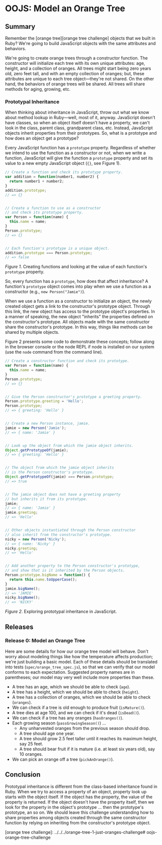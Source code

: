 # OOJS: Model an Orange Tree

## Summary
Remember the [orange tree][orange tree challenge] objects that we built in Ruby?  We're going to build JavaScript objects with the same attributes and behaviors.  

We're going to create orange trees through a constructor function.  The constructor will initialize each tree with its own unique attributes: age, height, and a collection of oranges.  All trees might start being zero years old, zero feet tall, and with an empty collection of oranges; but, these attributes are unique to each tree object—they're not shared.  On the other hand, the behaviors of orange trees will be shared.  All trees will share methods for aging, growing, etc.


### Prototypal Inheritance
When thinking about inheritance in JavaScript, throw out what we know about method lookup in Ruby—well, most of it, anyway.  JavaScript doesn't have classes, so when an object itself doesn't have a property, we can't look in the class, parent class, grandparent class, etc.  Instead, JavaScript objects inherit properties from their prototypes.  So, what is a prototype and how does an object get a prototype?

Every JavaScript function has a `prototype` property.  Regardless of whether we intend to use the function as a constructor or not, when we write a function, JavaScript will give the function a `prototype` property and set its value to a new empty JavaScript object (`{}`, see Figure 1).

```js
// Create a function and check its prototype property.
var addition = function(number1, number2) {
  return number1 + number2;
}
addition.prototype;
// => {}


// Create a function to use as a constructor
// and check its prototype property.
var Person = function(name) {
  this.name = name;
}
Person.prototype;
// => {}


// Each function's prototype is a unique object.
addition.prototype === Person.prototype;
// => false
```
*Figure 1*. Creating functions and looking at the value of each function's `prototype` property.


So, every function has a `prototype`, how does that affect inheritance?  A function's `prototype` object comes into play when we use a function as a constructor (e.g., `new Person("Jamie")`).

When we use a function as a constructor to initialize an object, the newly created object gets a link to the constructor's prototype object.  Through this link, the new object has access to the prototype object's properties. In a manner of speaking, the new object "inherits" the properties defined on the constructor's prototype.  All objects made with the same constructor share the constructor's prototype. In this way, things like methods can be shared by multiple objects.

Figure 2 presents some code to demonstrate these concepts; follow along in the browser console or the node REPL if node is installed on our system (use the `node` command from the command line).

```js
// Create a constructor function and check its prototype.
var Person = function(name) {
  this.name = name;
}
Person.prototype;
// => {}


// Give the Person constructor's prototype a greeting property.
Person.prototype.greeting = 'Hello';
Person.prototype;
// => { greeting: 'Hello' }


// Create a new Person instance, jamie.
jamie = new Person('Jamie');
// => { name: 'Jamie' }


// Look up the object from which the jamie object inherits.
Object.getPrototypeOf(jamie);
// => { greeting: 'Hello' }


// The object from which the jamie object inherits
// is the Person constructor's prototype.
Object.getPrototypeOf(jamie) === Person.prototype;
// => true


// The jamie object does not have a greeting property 
// but inherits it from its prototype.
jamie;
// => { name: 'Jamie' }
jamie.greeting;
// => 'Hello'


// Other objects instantiated through the Person constructor
// also inherit from the constructor's prototype.
nicky = new Person('Nicky');
// => { name: 'Nicky' }
nicky.greeting;
// => 'Hello'


// Add another property to the Person constructor's prototype, 
// and show that is it inherited by the Person objects.
Person.prototype.bigName = function() {
  return this.name.toUpperCase();
}
jamie.bigName();
// => 'JAMIE'
nicky.bigName();
// => 'NICKY'
```
*Figure 2*.  Exploring prototypal inheritance in JavaScript.


## Releases
### Release 0: Model an Orange Tree
Here are some details for how our orange tree model will behave.  Don't worry about modeling things like how the temperature affects production; we're just building a basic model.  Each of these details should be translated into tests (`spec/orange_tree_spec.js`), so that we can verify that our model conforms to each expectation.  Suggested property names are in parentheses; our model may very well include more properties than these.

- A tree has an age, which we should be able to check (`age`).
- A tree has a height, which we should be able to check (`height`).
- A tree has a collection of oranges, which we should be able to check (`oranges`).
- We can check if a tree is old enough to produce fruit (`isMature()`).
- A tree dies at age 100, and we can check if it's dead (`isDead()`).
- We can check if a tree has any oranges (`hasOranges()`).
- Each growing season (`passGrowingSeason()`) ...
  - Any unharvested oranges from the previous season should drop.
  - A tree should age one year.
  - A tree should grow 2.5 feet taller until it reaches its maximum height, say 25 feet.
  - A tree should bear fruit if it is mature (i.e. at least six years old), say 10 oranges.
- We can pick an orange off a tree (`pickAnOrange()`).


## Conclusion
Prototypal inheritance is different from the class-based inheritance found in Ruby.  When we try to access a property of an object, property look up starts with the object itself.  If the object has the property, the value of the property is returned.  If the object doesn't have the property itself, then we look for the property in the object's prototype ... then the prototype's prototype, an so on.  We should leave this challenge understanding how to share properties among objects created through the same constructor function by relying on inheriting from the constructor's prototype object.


[orange tree challenge]: ../../../orange-tree-1-just-oranges-challenge# oojs-orange-tree-challenge
